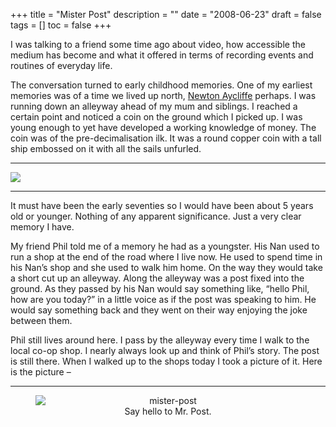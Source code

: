 +++
title = "Mister Post"
description = ""
date = "2008-06-23"
draft = false
tags = []
toc = false
+++

I was talking to a friend some time ago about video, how accessible the medium has become and what it offered in terms of recording events and routines of everyday life.

The conversation turned to early childhood memories. One of my earliest memories was of a time we lived up north, [Newton Aycliffe](http://maps.google.co.uk/maps?q=newton+aycliffe&ie=UTF8&oe=utf-8&client=firefox-a&ll=54.641261,-1.680908&spn=0.59286,1.752319&t=h&z=10 "Newton Aycliffe Google Maps") perhaps. I was running down an alleyway ahead of my mum and siblings. I reached a certain point and noticed a coin on the ground which I picked up. I was young enough to yet have developed a working knowledge of money. The coin was of the pre-decimalisation ilk. It was a round copper coin with a tall ship embossed on it with all the sails unfurled. 

---

<img style="display:block;margin:auto" src="https://i.ibb.co/QFJvz8QP/half-penny-coin.png">

---

It must have been the early seventies so I would have been about 5 years old or younger. Nothing of any apparent significance. Just a very clear memory I have.

My friend Phil  told me of a memory he had as a youngster. His Nan used to run a shop at the end of the road where I live now. He used to spend time in his Nan’s shop and she used to walk him home. On the way they would take a short cut up an alleyway. Along the alleyway was a post fixed into the ground. As they passed by his Nan would say something like, “hello Phil, how are you today?” in a little voice as if the post was speaking to him. He would say something back and they went on their way enjoying the joke between them.

Phil still lives around here. I pass by the alleyway every time I walk to the local co-op shop. I nearly always look up and think of Phil’s story. The post is still there. When I walked up to the shops today I took a picture of it. Here is the picture –

---

<figure style="text-align: center">
  <img style="display:block;margin:auto" <img src="https://i.ibb.co/mrK0J1FK/mister-post.jpg" alt="mister-post" border="0">
  <figcaption>Say hello to Mr. Post.</figcaption>
</figure>